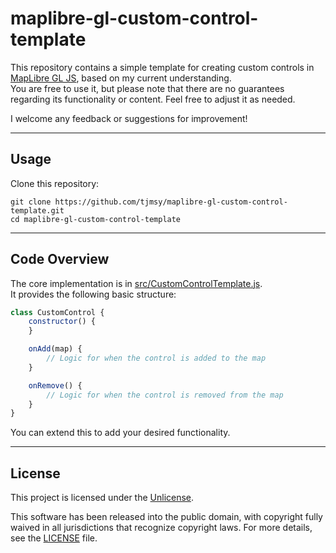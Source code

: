 # maplibre-gl-custom-control-template

This repository contains a simple template for creating custom controls in [MapLibre GL JS](https://github.com/maplibre/maplibre-gl-js/), based on my current understanding.  
You are free to use it, but please note that there are no guarantees regarding its functionality or content. Feel free to adjust it as needed.

I welcome any feedback or suggestions for improvement!

---

## Usage
Clone this repository:
```
git clone https://github.com/tjmsy/maplibre-gl-custom-control-template.git
cd maplibre-gl-custom-control-template
```

---

## Code Overview
The core implementation is in [src/CustomControlTemplate.js](./src/CustomControlTemplate.js).  
It provides the following basic structure:

```javascript
class CustomControl {
    constructor() {
    }

    onAdd(map) {
        // Logic for when the control is added to the map
    }

    onRemove() {
        // Logic for when the control is removed from the map
    }
}
```

You can extend this to add your desired functionality.

---

## License
This project is licensed under the [Unlicense](http://unlicense.org/).

This software has been released into the public domain, with copyright fully waived in all jurisdictions that recognize copyright laws. For more details, see the [LICENSE](./LICENSE) file.
